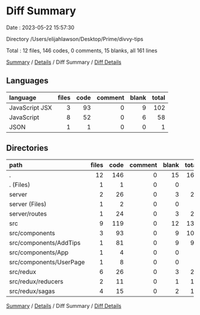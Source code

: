 # Diff Summary

Date : 2023-05-22 15:57:30

Directory /Users/elijahlawson/Desktop/Prime/divvy-tips

Total : 12 files,  146 codes, 0 comments, 15 blanks, all 161 lines

[Summary](results.md) / [Details](details.md) / Diff Summary / [Diff Details](diff-details.md)

## Languages
| language | files | code | comment | blank | total |
| :--- | ---: | ---: | ---: | ---: | ---: |
| JavaScript JSX | 3 | 93 | 0 | 9 | 102 |
| JavaScript | 8 | 52 | 0 | 6 | 58 |
| JSON | 1 | 1 | 0 | 0 | 1 |

## Directories
| path | files | code | comment | blank | total |
| :--- | ---: | ---: | ---: | ---: | ---: |
| . | 12 | 146 | 0 | 15 | 161 |
| . (Files) | 1 | 1 | 0 | 0 | 1 |
| server | 2 | 26 | 0 | 3 | 29 |
| server (Files) | 1 | 2 | 0 | 0 | 2 |
| server/routes | 1 | 24 | 0 | 3 | 27 |
| src | 9 | 119 | 0 | 12 | 131 |
| src/components | 3 | 93 | 0 | 9 | 102 |
| src/components/AddTips | 1 | 81 | 0 | 9 | 90 |
| src/components/App | 1 | 4 | 0 | 0 | 4 |
| src/components/UserPage | 1 | 8 | 0 | 0 | 8 |
| src/redux | 6 | 26 | 0 | 3 | 29 |
| src/redux/reducers | 2 | 11 | 0 | 1 | 12 |
| src/redux/sagas | 4 | 15 | 0 | 2 | 17 |

[Summary](results.md) / [Details](details.md) / Diff Summary / [Diff Details](diff-details.md)